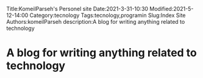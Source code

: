 Title:KomeilParseh's Personel site
Date:2021-3-31-10:30
Modified:2021-5-12-14:00
Category:tecnology
Tags:tecnology,programin
Slug:Index Site
Authors:komeilParseh
description:A blog for writing anything related to technology

# A blog for writing anything related to technology
